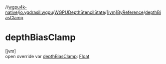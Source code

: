 //[wgpu4k-native](../../../../index.md)/[io.ygdrasil.wgpu](../../index.md)/[WGPUDepthStencilState](../index.md)/[[jvm]ByReference](index.md)/[depthBiasClamp](depth-bias-clamp.md)

# depthBiasClamp

[jvm]\
open override var [depthBiasClamp](depth-bias-clamp.md): [Float](https://kotlinlang.org/api/core/kotlin-stdlib/kotlin/-float/index.html)